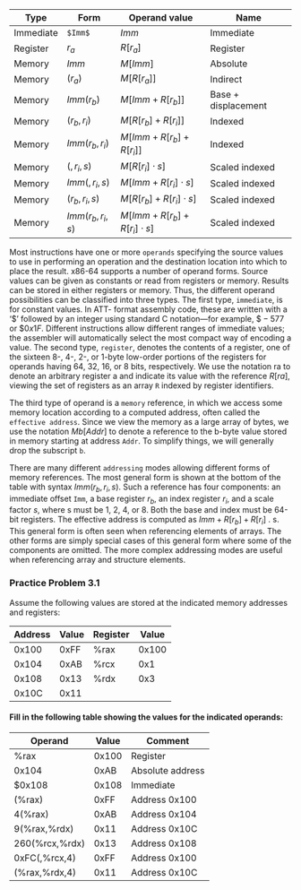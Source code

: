 | Type     | Form               | Operand value                             | Name                 |
|----------|--------------------|-------------------------------------------|----------------------|
| Immediate| `$Imm$`             | $Imm$                                     | Immediate            |
| Register | $r_a$               | $R[r_a]$                                  | Register             |
| Memory   | $Imm$               | $M[Imm]$                                  | Absolute             |
| Memory   | $(r_a)$             | $M[R[r_a]]$                               | Indirect             |
| Memory   | $Imm(r_b)$          | $M[Imm + R[r_b]]$                         | Base + displacement  |
| Memory   | $(r_b, r_i)$        | $M[R[r_b] + R[r_i]]$                      | Indexed              |
| Memory   | $Imm(r_b, r_i)$     | $M[Imm + R[r_b] + R[r_i]]$                | Indexed              |
| Memory   | $(, r_i, s)$        | $M[R[r_i] \cdot s]$                       | Scaled indexed       |
| Memory   | $Imm(, r_i, s)$     | $M[Imm + R[r_i] \cdot s]$                 | Scaled indexed       |
| Memory   | $(r_b, r_i, s)$     | $M[R[r_b] + R[r_i] \cdot s]$              | Scaled indexed       |
| Memory   | $Imm(r_b, r_i, s)$  | $M[Imm + R[r_b] + R[r_i] \cdot s]$        | Scaled indexed       |

Most instructions have one or more `operands` specifying the source values to use in performing an operation and the destination location into which to place the result. x86-64 supports a number of operand forms. Source values can be given as constants or read from registers or memory. Results can be stored in either registers or memory. Thus, the different operand possibilities can be classified into three types. The first type, `immediate`, is for constant values. In ATT- format assembly code, these are written with a ‘$’ followed by an integer using standard C notation—for example, $\$-577$ or $\$0x1F$. Different instructions allow different ranges of immediate values; the assembler will automatically select the most compact way of encoding a value. The second type, `register`, denotes the contents of a register, one of the sixteen 8-, 4-, 2-, or 1-byte low-order portions of the registers for operands having 64, 32, 16, or 8 bits, respectively. We use the notation ra to denote an arbitrary register a and indicate its value with the reference $R[ra]$, viewing the set of registers as an array `R` indexed by register identifiers.

The third type of operand is a `memory` reference, in which we access some memory location according to a computed address, often called the `effective address`. Since we view the memory as a large array of bytes, we use the notation $Mb[Addr]$ to denote a reference to the b-byte value stored in memory starting at address `Addr`. To simplify things, we will generally drop the subscript `b`.

There are many different `addressing` modes allowing different forms of memory references. The most general form is shown at the bottom of the table with syntax $Imm(r_b,r_i,s)$. Such a reference has four components: an immediate offset `Imm`, a base register $r_b$, an index register $r_i$, and a scale factor $s$, where s must be 1, 2, 4, or 8. Both the base and index must be 64-bit registers. The effective address is computed as $Imm + R[r_b] + R[r_i]$ . s. This general form is often seen when referencing elements of arrays. The other forms are simply special cases of this general form where some of the components are omitted. The more complex addressing modes are useful when referencing array and structure elements.


### Practice Problem 3.1

Assume the following values are stored at the indicated memory addresses and registers:

| Address | Value | Register | Value  |
|---------|-------|----------|--------|
| 0x100   | 0xFF  | %rax     | 0x100  |
| 0x104   | 0xAB  | %rcx     | 0x1    |
| 0x108   | 0x13  | %rdx     | 0x3    |
| 0x10C   | 0x11  |          |        |

#### Fill in the following table showing the values for the indicated operands:

| Operand             | Value | Comment            |
|---------------------|-------|--------------------|
| %rax                | 0x100 | Register           |
| 0x104               | 0xAB  | Absolute address   |
| $0x108              | 0x108 | Immediate          |
| (%rax)              | 0xFF  | Address 0x100      |
| 4(%rax)             | 0xAB  | Address 0x104      |
| 9(%rax,%rdx)        | 0x11  | Address 0x10C      |
| 260(%rcx,%rdx)      | 0x13  | Address 0x108      |
| 0xFC(,%rcx,4)       | 0xFF  | Address 0x100      |
| (%rax,%rdx,4)       | 0x11  | Address 0x10C      |

